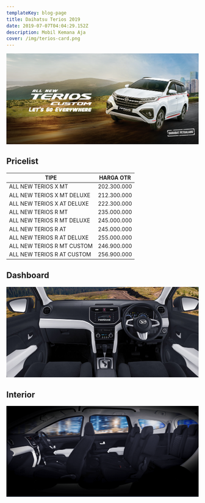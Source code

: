 ```yaml
---
templateKey: blog-page
title: Daihatsu Terios 2019
date: 2019-07-07T04:04:29.152Z
description: Mobil Kemana Aja
cover: /img/terios-card.png
---
```

![Daihatsu Terios 2019](/img/terios-banner.png "Daihatsu Terios 2019")

## Pricelist

| TIPE                       | HARGA OTR   |
| -------------------------- | ----------- |
| ALL NEW TERIOS X MT        | 202.300.000 |
| ALL NEW TERIOS X MT DELUXE | 212.300.000 |
| ALL NEW TERIOS X AT DELUXE | 222.300.000 |
| ALL NEW TERIOS R MT        | 235.000.000 |
| ALL NEW TERIOS R MT DELUXE | 245.000.000 |
| ALL NEW TERIOS R AT        | 245.000.000 |
| ALL NEW TERIOS R AT DELUXE | 255.000.000 |
| ALL NEW TERIOS R MT CUSTOM | 246.900.000 |
| ALL NEW TERIOS R AT CUSTOM | 256.900.000 |

## Dashboard

![Terios Dashboard](/img/terios-dashboard.jpg "Terios Dashboard")

## Interior

![Terios Interior](/img/terios-interior.png "Terios Interior")
